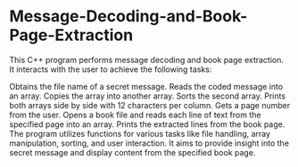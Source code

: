 # Message-Decoding-and-Book-Page-Extraction

This C++ program performs message decoding and book page extraction. It interacts with the user to achieve the following tasks:

Obtains the file name of a secret message.
Reads the coded message into an array.
Copies the array into another array.
Sorts the second array.
Prints both arrays side by side with 12 characters per column.
Gets a page number from the user.
Opens a book file and reads each line of text from the specified page into an array.
Prints the extracted lines from the book page.
The program utilizes functions for various tasks like file handling, array manipulation, sorting, and user interaction. It aims to provide insight into the secret message and display content from the specified book page.

